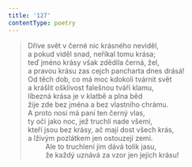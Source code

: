 ```yaml
---
title: '127'
contentType: poetry
---
```


> Dříve svět v černé nic krásného neviděl,  
> a pokud viděl snad, neříkal tomu krása;  
> teď jméno krásy však zdědila černá, žel,  
> a pravou krásu zas cejch pancharta dnes drásá!  
> Od těch dob, co má moc kdokoli tvárnit svět  
> a krášlit ošklivost falešnou tváří klamu,  
> líbezná krása je v klatbě a plna běd  
> žije zde bez jména a bez vlastního chrámu.  
> A proto nosí má paní ten černý vlas,  
> ty oči jako noc, jež truchlí nade všemi,  
> kteří jsou bez krásy, ač mají dost všech krás,  
> a lživým pozlátkem jen ostouzejí zemi.  
>          Ale to truchlení jim dává tolik jasu,  
>          že každý uznává za vzor jen jejich krásu!
